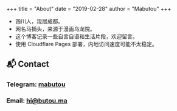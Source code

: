 +++
title = "About"
date = "2019-02-28"
author = "Mabutou"
+++
- 四川人，现居成都。
- 网名马捕头，来源于漫画乌龙院。
- 这个博客记录一些自言自语和生活片段，欢迎留言。
- 使用 Cloudflare Pages 部署，内地访问速度可能不太稳定。
## 📬 Contact
### Telegram: [mabutou](https://t.me/mabutou)  
### Email: [hi@butou.ma](mailto:hi@butou.ma)